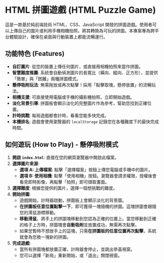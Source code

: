 # HTML 拼圖遊戲 (HTML Puzzle Game)

這是一款基於純前端技術 HTML、CSS、JavaScript 開發的拼圖遊戲。使用者可以上傳自己的圖片或利用手機相機拍照，將其轉換為可玩的拼圖。本專案專為跨平台體驗設計，確保在桌面與行動裝置上都能流暢運行。

## 功能特色 (Features)

- **自訂圖片**: 從您的裝置上傳任何圖片，或直接用相機拍照來當作拼圖。
- **智慧難度推薦**: 系統會自動偵測圖片的長寬比（橫向、縱向、正方形），並提供「簡單」與「困難」兩種拼圖模式。
- **懸停吸附玩法**: 無需拖放或再次點擊！採用「點擊取塊，懸停放置」的流暢玩法。
- **相機支援**: 可直接使用電腦或手機的攝影機拍照，立即開始遊戲。
- **淡化背景引導**: 拼圖板會顯示淡化的完整圖片作為參考，幫助您找到正確位置。
- **計時挑戰**: 每局遊戲都會計時，看看您能多快完成。
- **本機排名**: 遊戲會使用瀏覽器的 `localStorage` 記錄您在各種難度下的最快完成時間。

## 如何遊玩 (How to Play) - 懸停吸附模式

1.  **開啟 `index.html`**: 直接在您的網頁瀏覽器中開啟此檔案。
2.  **選擇圖片來源**:
    *   **選項 A: 上傳檔案**: 點擊「選擇檔案」按鈕上傳您電腦或手機中的圖片。
    *   **選項 B: 使用相機**: 點擊「使用相機」按鈕。瀏覽器會請求權限，授權後會看見即時影像，再點擊「拍照」即可擷取畫面。
3.  **選擇難度**: 根據您提供的圖片，選擇一個想挑戰的難度。
4.  **開始拼圖**:
    - 遊戲開始，計時器啟動，拼圖板上會顯示淡化的背景圖。
    - **在拼圖板任意位置點擊一下**，即可獲得一塊隨機的拼圖。這塊拼圖會跟隨您的滑鼠游標移動。
    - **移動滑鼠**，將手上的拼圖塊移動到您認為正確的位置上。當您移動到正確的格子上方時，拼圖塊會**自動吸附**並放置成功，無需再次點擊。
    - 如果您暫時不想放手上的這塊，只需**在拼圖板的任意位置再次點擊**，系統就會為您換一塊新的拼圖。
4.  **完成遊戲**:
    - 當所有拼圖塊都放置正確，計時器會停止，並跳出恭喜視窗。
    - 您可以選擇「新局」重新開始，或「退出」關閉視窗。
